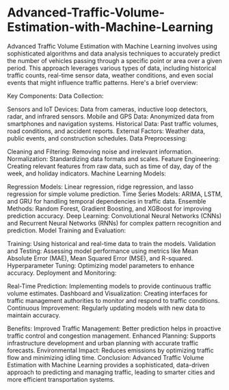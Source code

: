 # Advanced-Traffic-Volume-Estimation-with-Machine-Learning
Advanced Traffic Volume Estimation with Machine Learning involves using sophisticated algorithms and data analysis techniques to accurately predict the number of vehicles passing through a specific point or area over a given period. This approach leverages various types of data, including historical traffic counts, real-time sensor data, weather conditions, and even social events that might influence traffic patterns. Here's a brief overview:

Key Components:
Data Collection:

Sensors and IoT Devices: Data from cameras, inductive loop detectors, radar, and infrared sensors.
Mobile and GPS Data: Anonymized data from smartphones and navigation systems.
Historical Data: Past traffic volumes, road conditions, and accident reports.
External Factors: Weather data, public events, and construction schedules.
Data Preprocessing:

Cleaning and Filtering: Removing noise and irrelevant information.
Normalization: Standardizing data formats and scales.
Feature Engineering: Creating relevant features from raw data, such as time of day, day of the week, and holiday indicators.
Machine Learning Models:

Regression Models: Linear regression, ridge regression, and lasso regression for simple volume prediction.
Time Series Models: ARIMA, LSTM, and GRU for handling temporal dependencies in traffic data.
Ensemble Methods: Random Forest, Gradient Boosting, and XGBoost for improving prediction accuracy.
Deep Learning: Convolutional Neural Networks (CNNs) and Recurrent Neural Networks (RNNs) for complex pattern recognition and prediction.
Model Training and Evaluation:

Training: Using historical and real-time data to train the models.
Validation and Testing: Assessing model performance using metrics like Mean Absolute Error (MAE), Mean Squared Error (MSE), and R-squared.
Hyperparameter Tuning: Optimizing model parameters to enhance accuracy.
Deployment and Monitoring:

Real-Time Prediction: Implementing models to provide continuous traffic volume estimates.
Dashboard and Visualization: Creating interfaces for traffic management authorities to monitor and respond to traffic conditions.
Continuous Improvement: Regularly updating models with new data to maintain accuracy.

Benefits:
Improved Traffic Management: Better prediction helps in proactive traffic control and congestion management.
Enhanced Planning: Supports infrastructure development and urban planning with accurate traffic forecasts.
Environmental Impact: Reduces emissions by optimizing traffic flow and minimizing idling time.
Conclusion:
Advanced Traffic Volume Estimation with Machine Learning provides a sophisticated, data-driven approach to predicting and managing traffic, leading to smarter cities and more efficient transportation systems.
